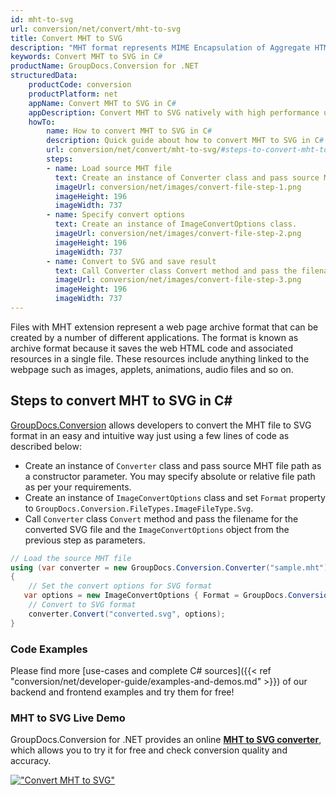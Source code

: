 ```yaml
---
id: mht-to-svg
url: conversion/net/convert/mht-to-svg
title: Convert MHT to SVG
description: "MHT format represents MIME Encapsulation of Aggregate HTML with .mht extension. Learn how to convert MHT to SVG file programmatically in C# language using GroupDocs.Conversion for .NET library."
keywords: Convert MHT to SVG in C#
productName: GroupDocs.Conversion for .NET
structuredData:
    productCode: conversion
    productPlatform: net
    appName: Convert MHT to SVG in C#
    appDescription: Convert MHT to SVG natively with high performance using C# language and server side GroupDocs.Conversion for .NET APIs, without the use of any software like Microsoft or Open Office.
    howTo:
        name: How to convert MHT to SVG in C# 
        description: Quick guide about how to convert MHT to SVG in C# with high performance and accuracy.
        url: conversion/net/convert/mht-to-svg/#steps-to-convert-mht-to-svg-in-c
        steps:
        - name: Load source MHT file 
          text: Create an instance of Converter class and pass source MHT file path as a constructor parameter. You may specify absolute or relative file path as per your requirements. 
          imageUrl: conversion/net/images/convert-file-step-1.png
          imageHeight: 196
          imageWidth: 737
        - name: Specify convert options 
          text: Create an instance of ImageConvertOptions class.
          imageUrl: conversion/net/images/convert-file-step-2.png
          imageHeight: 196
          imageWidth: 737
        - name: Convert to SVG and save result 
          text: Call Converter class Convert method and pass the filename for the converted HTML file and the ImageConvertOptions object from the previous step as parameters.
          imageUrl: conversion/net/images/convert-file-step-3.png
          imageHeight: 196
          imageWidth: 737
---
```


Files with MHT extension represent a web page archive format that can be created by a number of different applications. The format is known as archive format because it saves the web HTML code and associated resources in a single file. These resources include anything linked to the webpage such as images, applets, animations, audio files and so on.

## Steps to convert MHT to SVG in C#

[GroupDocs.Conversion](https://products.groupdocs.com/conversion/net) allows developers to convert the MHT file to SVG format in an easy and intuitive way just using a few lines of code as described below:

* Create an instance of `Converter` class and pass source MHT file path as a constructor parameter. You may specify absolute or relative file path as per your requirements. 
* Create an instance of `ImageConvertOptions` class and set `Format` property to `GroupDocs.Conversion.FileTypes.ImageFileType.Svg`.
* Call `Converter` class `Convert` method and pass the filename for the converted SVG file and the `ImageConvertOptions` object from the previous step as parameters.

```csharp
// Load the source MHT file
using (var converter = new GroupDocs.Conversion.Converter("sample.mht"))
{
    // Set the convert options for SVG format
   var options = new ImageConvertOptions { Format = GroupDocs.Conversion.FileTypes.ImageFileType.Svg };
    // Convert to SVG format
    converter.Convert("converted.svg", options);
}
```

### Code Examples

Please find more [use-cases and complete C# sources]({{< ref "conversion/net/developer-guide/examples-and-demos.md" >}}) of our backend and frontend examples and try them for free!

### MHT to SVG Live Demo

GroupDocs.Conversion for .NET provides an online [**MHT to SVG converter**](https://products.groupdocs.app/conversion/mht-to-svg), which allows you to try it for free and check conversion quality and accuracy.

[!["Convert MHT to SVG"](conversion/net/images/convert-to-svg/convert-mht-to-svg.png)](https://products.groupdocs.app/conversion/mht-to-svg)
